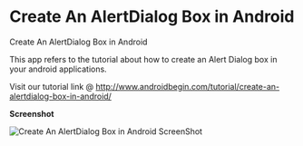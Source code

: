 Create An AlertDialog Box in Android
============================================

Create An AlertDialog Box in Android

This app refers to the tutorial about how to create an Alert Dialog box in your android applications. 

Visit our tutorial link @ http://www.androidbegin.com/tutorial/create-an-alertdialog-box-in-android/

**Screenshot**

![Create An AlertDialog Box in Android ScreenShot](http://www.androidbegin.com/wp-content/uploads/2012/10/AlertDialog-Tutorial.png)

